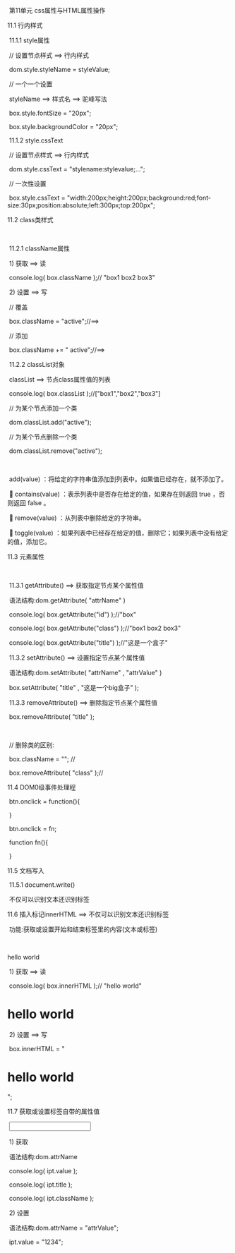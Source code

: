​                第11单元 css属性与HTML属性操作

11.1 行内样式

​    11.1.1 style属性

​        // 设置节点样式 ==> 行内样式

​            dom.style.styleName = styleValue;

​            // 一个一个设置

​            styleName ==> 样式名 ==> 驼峰写法

​            box.style.fontSize = "20px";

​            box.style.backgroundColor = "20px";

​    11.1.2 style.cssText

​        // 设置节点样式 ==> 行内样式

​            dom.style.cssText = "stylename:stylevalue;...";

​            // 一次性设置

​            box.style.cssText = "width:200px;height:200px;background:red;font-size:30px;position:absolute;left:300px;top:200px";

11.2 class类样式

    <div id="box" class="box1 box2 box3"></div>

​    11.2.1 className属性

​        1) 获取 ==> 读

​            console.log( box.className );// "box1 box2 box3"

​        2) 设置 ==> 写

​            // 覆盖

​            box.className = "active";//==><div id="box" class="active"></div>

​            // 添加

​            box.className += " active";//==><div id="box" class="box1 box2 box3 active"></div>

​    11.2.2 classList对象

​        classList ==> 节点class属性值的列表

​        console.log( box.classList );//["box1","box2","box3"]

​        // 为某个节点添加一个类

​        dom.classList.add("active");

​        // 为某个节点删除一个类

​        dom.classList.remove("active");

​        

​        add(value) ：将给定的字符串值添加到列表中。如果值已经存在，就不添加了。

​     contains(value) ：表示列表中是否存在给定的值，如果存在则返回 true ，否则返回 false 。

​     remove(value) ：从列表中删除给定的字符串。

​     toggle(value) ：如果列表中已经存在给定的值，删除它；如果列表中没有给定的值，添加它。

11.3 元素属性

    <div id="box" class="box1 box2 box3" title="这是一个盒子"></div>

​    11.3.1 getAttribute() ==> 获取指定节点某个属性值

​        语法结构:dom.getAttribute( "attrName" )

​        console.log( box.getAttribute("id") );//"box"

​        console.log( box.getAttribute("class") );//"box1 box2 box3"

​        console.log( box.getAttribute("title") );//"这是一个盒子"

​    11.3.2 setAttribute() ==> 设置指定节点某个属性值

​        语法结构:dom.setAttribute( "attrName" , "attrValue" )

​        box.setAttribute( "title" , "这是一个big盒子" );

​    11.3.3 removeAttribute() ==> 删除指定节点某个属性值

​        box.removeAttribute( "title" );

​    

​    // 删除类的区别:

​    box.className = ""; // <div id="box" class></div>

​    box.removeAttribute( "class" );//  <div id="box"></div>

11.4 DOM0级事件处理程

​    btn.onclick = function(){

​    }

​    btn.onclick = fn;

​    function fn(){

​    }

11.5 文档写入

​    11.5.1 document.write()

​    不仅可以识别文本还识别标签

11.6 插入标记innerHTML ==> 不仅可以识别文本还识别标签

​    功能:获取或设置开始和结束标签里的内容(文本或标签)

    <div id="box">hello world</div>

​    1) 获取 ==> 读

​        console.log( box.innerHTML );// "hello world" <h1>hello world</h1>

​    2) 设置 ==> 写

​        box.innerHTML = "<h1>hello world</h1>";

11.7 获取或设置标签自带的属性值

​    <input type="text" id="ipt">

​    1) 获取 

​        语法结构:dom.attrName

​        console.log( ipt.value );

​        console.log( ipt.title );

​        console.log( ipt.className );

​    2) 设置

​        语法结构:dom.attrName = "attrValue";

​        ipt.value = "1234";